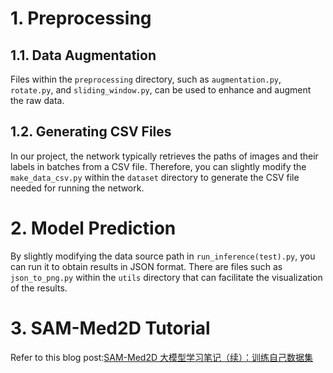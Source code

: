 # 1. Preprocessing

## 1.1. Data Augmentation

Files within the `preprocessing` directory, such as `augmentation.py`, `rotate.py`, and `sliding_window.py`, can be used to enhance and augment the raw data.

## 1.2. Generating CSV Files

In our project, the network typically retrieves the paths of images and their labels in batches from a CSV file. Therefore, you can slightly modify the `make_data_csv.py` within the `dataset` directory to generate the CSV file needed for running the network.

# 2. Model Prediction

By slightly modifying the data source path in `run_inference(test).py`, you can run it to obtain results in JSON format. There are files such as `json_to_png.py` within the `utils` directory that can facilitate the visualization of the results.

# 3.  SAM-Med2D Tutorial

Refer to this blog post:[SAM-Med2D 大模型学习笔记（续）：训练自己数据集](https://blog.csdn.net/qq_44886601/article/details/141022007?ops_request_misc=%257B%2522request%255Fid%2522%253A%2522F503FF4B-120B-4F5C-BE64-1A1DE3C145E7%2522%252C%2522scm%2522%253A%252220140713.130102334..%2522%257D&request_id=F503FF4B-120B-4F5C-BE64-1A1DE3C145E7&biz_id=0&utm_medium=distribute.pc_search_result.none-task-blog-2~all~top_positive~default-1-141022007-null-null.142^v100^pc_search_result_base8&utm_term=sam-med2d%E8%AE%AD%E7%BB%83%E8%87%AA%E5%B7%B1%E7%9A%84%E6%95%B0%E6%8D%AE&spm=1018.2226.3001.4187)
